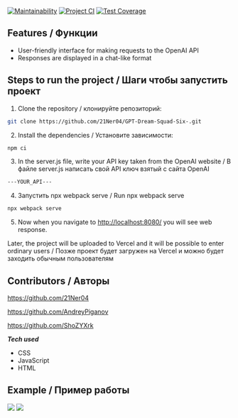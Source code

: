 [![Maintainability](https://api.codeclimate.com/v1/badges/679f259b7ebe9fead8c8/maintainability)](https://codeclimate.com/github/21Ner04/Dream_Squad_Six_/maintainability)
[![Project CI](https://github.com/21Ner04/Dream_Squad_Six_/actions/workflows/projectCI.yml/badge.svg)](https://github.com/21Ner04/Dream_Squad_Six_/actions/workflows/projectCI.yml)
[![Test Coverage](https://api.codeclimate.com/v1/badges/679f259b7ebe9fead8c8/test_coverage)](https://codeclimate.com/github/21Ner04/Dream_Squad_Six_/test_coverage)


## Features /  Функции

- User-friendly interface for making requests to the OpenAI API
- Responses are displayed in a chat-like format
  
## Steps to run the project /  Шаги чтобы запустить проект

1. Clone the repository / клонируйте репозиторий:

```bash
git clone https://github.com/21Ner04/GPT-Dream-Squad-Six-.git
```

2. Install the dependencies / Установите зависимости:

```bash
npm ci
```

3. In the server.js file, write your API key taken from the OpenAI website  / В файле server.js написать свой API ключ взятый с сайта OpenAI

```bash
---YOUR_API---
```

4. Запустить npx webpack serve /  Run npx webpack serve

 ```bash
npx webpack serve
```

5. Now when you navigate to <http://localhost:8080/> you will see web response.

Later, the project will be uploaded to Vercel and it will be possible to enter ordinary users / Позже проект будет загружен на Vercel и можно будет заходить обычным пользователям

## Contributors / Авторы

<https://github.com/21Ner04>

<https://github.com/AndreyPiganov>

<https://github.com/ShoZYXrk>

**_Tech used_**

- CSS
- JavaScript
- HTML

## Example / Пример работы 

<img src="https://github.com/21Ner04/GPT-Dream-Squad-Six-/blob/main/assets/images/image%20chat-b.png" />
<img src="https://github.com/21Ner04/GPT-Dream-Squad-Six-/blob/main/assets/images/image%20chat-l.png" />
